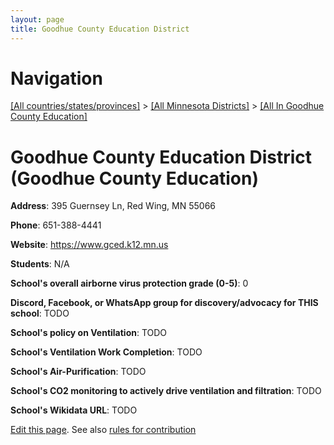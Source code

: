 ```yaml
---
layout: page
title: Goodhue County Education District
---
```

# Navigation

[[All countries/states/provinces]](../../..) > [[All Minnesota Districts]](../..) > [[All In Goodhue County Education]](..)

# Goodhue County Education District (Goodhue County Education)

**Address**: 395 Guernsey Ln, Red Wing, MN 55066

**Phone**: 651-388-4441

**Website**: <https://www.gced.k12.mn.us>

**Students**: N/A

**School's overall airborne virus protection grade (0-5)**: 0

**Discord, Facebook, or WhatsApp group for discovery/advocacy for THIS school**: TODO

**School's policy on Ventilation**: TODO

**School's Ventilation Work Completion**: TODO

**School's Air-Purification**: TODO

**School's CO2 monitoring to actively drive ventilation and filtration**: TODO

**School's Wikidata URL**: TODO


[Edit this page](https://github.com/ventilate-schools/MN/edit/main/./Goodhue_County_Education/Goodhue_County_Education_District.md). See also [rules for contribution](../../../contribution-rules/)